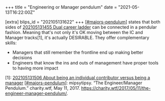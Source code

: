 +++
title = "Engineering or Manager pendulum"
date = "2021-05-13T16:22:00Z"

[extra]
blips_id = "202105131622"
+++
[[#majors-pendulum](/blips/tags/majors-pendulum)] states that both sides of [202105131455 Dual career ladder](/blips/202105131455-dual-career-ladder) can be connected in a pendular fashion. Meaning that's not only it's OK moving between the IC and Manager tracks[1], it's actually DESIRABLE. They offer complementary skills:
- Managers that still remember the frontline end up making better decisions
- Engineers that know the ins and outs of management have proper tools to having more impact

[1]: [202105131506 About being an individual contributor versus being a manager](/blips/202105131506-about-being-an-individual-contributor-versus-being-a-manager)
[[#majors-pendulum](/blips/tags/majors-pendulum)]: mipsytipsy. “The Engineer/Manager Pendulum.” charity.wtf, May 11, 2017. https://charity.wtf/2017/05/11/the-engineer-manager-pendulum/.
